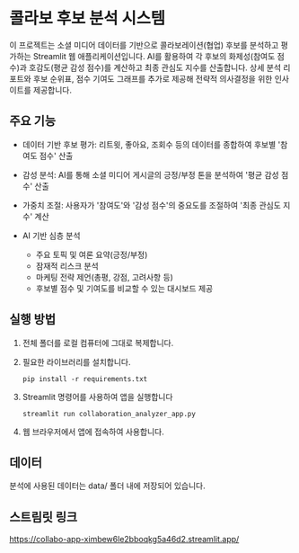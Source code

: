 # 콜라보 후보 분석 시스템

이 프로젝트는 소셜 미디어 데이터를 기반으로 콜라보레이션(협업) 후보를 분석하고 평가하는 Streamlit 웹 애플리케이션입니다. 
AI를 활용하여 각 후보의 화제성(참여도 점수)과 호감도(평균 감성 점수)를 계산하고 최종 관심도 지수를 산출합니다.
상세 분석 리포트와 후보 순위표, 점수 기여도 그래프를 추가로 제공해 전략적 의사결정을 위한 인사이트를 제공합니다.

## 주요 기능

- 데이터 기반 후보 평가: 리트윗, 좋아요, 조회수 등의 데이터를 종합하여 후보별 '참여도 점수' 산출

- 감성 분석: AI를 통해 소셜 미디어 게시글의 긍정/부정 톤을 분석하여 '평균 감성 점수' 산출

- 가중치 조절: 사용자가 '참여도'와 '감성 점수'의 중요도를 조절하여 '최종 관심도 지수' 계산

- AI 기반 심층 분석
    - 주요 토픽 및 여론 요약(긍정/부정)
    - 잠재적 리스크 분석
    - 마케팅 전략 제언(총평, 강점, 고려사항 등)
    - 후보별 점수 및 기여도를 비교할 수 있는 대시보드 제공

## 실행 방법

1. 전체 폴더를 로컬 컴퓨터에 그대로 복제합니다.

2. 필요한 라이브러리를 설치합니다.

    `pip install -r requirements.txt`

3. Streamlit 명령어를 사용하여 앱을 실행합니다

    `streamlit run collaboration_analyzer_app.py`

4. 웹 브라우저에서 앱에 접속하여 사용합니다.

## 데이터

분석에 사용된 데이터는 data/ 폴더 내에 저장되어 있습니다.

## 스트림릿 링크

https://collabo-app-ximbew6le2bboqkg5a46d2.streamlit.app/

